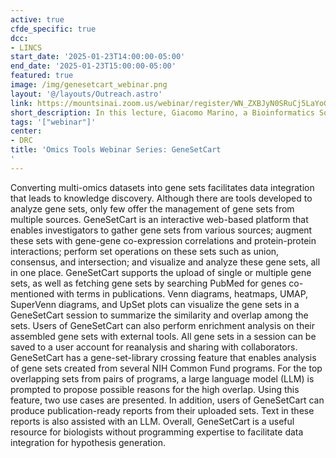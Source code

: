 ```yaml
---
active: true
cfde_specific: true
dcc:
- LINCS
start_date: '2025-01-23T14:00:00-05:00'
end_date: '2025-01-23T15:00:00-05:00'
featured: true
image: /img/genesetcart_webinar.png
layout: '@/layouts/Outreach.astro'
link: https://mountsinai.zoom.us/webinar/register/WN_ZXBJyN0SRuCj5LaYoGeXuw#/registration
short_description: In this lecture, Giacomo Marino, a Bioinformatics Software Engineer in the Ma'ayan Lab at the Icahn School of Medicine at Mount Sinai, describes a new platform for assembling, augmenting, combining, visualizing, and analyzing gene sets. The platform utilizes LLMs to form hypotheses from datasets produced by NIH Common Fund programs.
tags: '["webinar"]'
center:
- DRC
title: 'Omics Tools Webinar Series: GeneSetCart
'
---
```

Converting multi-omics datasets into gene sets facilitates data integration that leads to knowledge discovery. Although there are tools developed to analyze gene sets, only few offer the management of gene sets from multiple sources. GeneSetCart is an interactive web-based platform that enables investigators to gather gene sets from various sources; augment these sets with gene-gene co-expression correlations and protein-protein interactions; perform set operations on these sets such as union, consensus, and intersection; and visualize and analyze these gene sets, all in one place. GeneSetCart supports the upload of single or multiple gene sets, as well as fetching gene sets by searching PubMed for genes co-mentioned with terms in publications. Venn diagrams, heatmaps, UMAP, SuperVenn diagrams, and UpSet plots can visualize the gene sets in a GeneSetCart session to summarize the similarity and overlap among the sets. Users of GeneSetCart can also perform enrichment analysis on their assembled gene sets with external tools. All gene sets in a session can be saved to a user account for reanalysis and sharing with collaborators. GeneSetCart has a gene-set-library crossing feature that enables analysis of gene sets created from several NIH Common Fund programs. For the top overlapping sets from pairs of programs, a large language model (LLM) is prompted to propose possible reasons for the high overlap. Using this feature, two use cases are presented. In addition, users of GeneSetCart can produce publication-ready reports from their uploaded sets. Text in these reports is also assisted with an LLM. Overall, GeneSetCart is a useful resource for biologists without programming expertise to facilitate data integration for hypothesis generation.